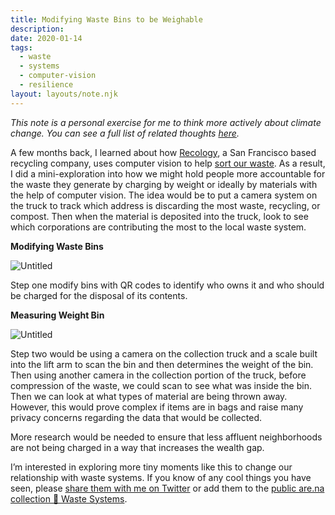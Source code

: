 ```yaml
---
title: Modifying Waste Bins to be Weighable
description:
date: 2020-01-14
tags:
  - waste
  - systems
  - computer-vision
  - resilience
layout: layouts/note.njk
---
```


_This note is a personal exercise for me to think more actively about climate change. You can see a full list of related thoughts _[_here_](http://gndclouds.cc)_._

A few months back, I learned about how [Recology](https://www.recology.com), a San Francisco based recycling company, uses computer vision to help [sort our waste](https://www.recyclingproductnews.com/article/32257/recology-adds-max-ai-robotic-sorting-technology-to-pier-96-recycling-center-in-san-francisco). As a result, I did a mini-exploration into how we might hold people more accountable for the waste they generate by charging by weight or ideally by materials with the help of computer vision. The idea would be to put a camera system on the truck to track which address is discarding the most waste, recycling, or compost. Then when the material is deposited into the truck, look to see which corporations are contributing the most to the local waste system.

**Modifying Waste Bins**

![Untitled](https://storage.googleapis.com/reading-supply-assets/reading.supply.37eff7aa-4736-4d5d-be24-af28747785c9.png)

Step one modify bins with QR codes to identify who owns it and who should be charged for the disposal of its contents.

**Measuring Weight Bin**

![Untitled](https://storage.googleapis.com/reading-supply-assets/reading.supply.d01efd05-082e-4b6f-b553-40b17ebcdfc2.png)

Step two would be using a camera on the collection truck and a scale built into the lift arm to scan the bin and then determines the weight of the bin. Then using another camera in the collection portion of the truck, before compression of the waste, we could scan to see what was inside the bin. Then we can look at what types of material are being thrown away. However, this would prove complex if items are in bags and raise many privacy concerns regarding the data that would be collected.

More research would be needed to ensure that less affluent neighborhoods are not being charged in a way that increases the wealth gap.

I’m interested in exploring more tiny moments like this to change our relationship with waste systems. If you know of any cool things you have seen, please [share them with me on Twitter](https://twitter.com/gndclouds) or add them to the [public are.na collection 🔬 Waste Systems](https://www.are.na/gndclouds/waste-systems).
